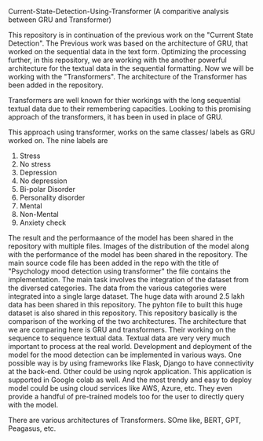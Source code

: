 Current-State-Detection-Using-Transformer
(A comparitive analysis between GRU and Transformer) 

This repository is in continuation of the previous work on the "Current State Detection". The Previous work was based on the architecture of 
GRU, that worked on the sequential data in the text form. 
Optimizing the processing further, in this repository, we are working with the another powerful architecture for the textual data in the 
sequential formatting. Now we will be working with the "Transformers". The architecture of the Transformer has been added in the repository. 

Transformers are well known for thier workings with the long sequential textual data due to their remembering capacities. Looking to this 
promising approach of the transformers, it has been in used in place of GRU. 

This approach using transformer, works on the same classes/ labels as GRU worked on. 
The nine labels are
1. Stress
2. No stress
3. Depression
4. No depression
5. Bi-polar Disorder
6. Personality disorder
7. Mental
8. Non-Mental
9. Anxiety check

The result and the performaance of the model has been shared in the repository with multiple files. Images of the distribution of the  model
along with the performance of the model has been shared in the repository. 
The main source code file has been added in the repo with the title of "Psychology mood detection using transformer" the file contains the implementation.
The main task involves the integration of the dataset from the diversed categories. The data from the various categories were integrated into a single large 
dataset.
The huge data with around 2.5 lakh data has been shared in this repository. The pyhton file to built this huge dataset is also shared in this repository. 
This repository basically is the comparison of the working of the two architectures. The architecture that we are comparing here is GRU and transformers. Their 
working on the sequence to sequence textual data. Textual data are very very much important to process at the real world.
Development and deployment of the model for the mood detection can be implemented in various ways. One possible way is by using frameworks like Flask, Django to 
have connectivity at the back-end. Other could be using nqrok application. This application is supported in Google colab as well. And the most trendy and easy to 
deploy model could be using cloud services like AWS, Azure, etc. They even provide a handful of pre-trained models too for the user to directly query with the model.

There are various architectures of Transformers. SOme like, BERT, GPT, Peagasus, etc.

